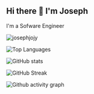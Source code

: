 ## Hi there 👋 I'm Joseph

<span>I'm a Sofware Engineer </span>

<img src="https://komarev.com/ghpvc/?username=josephjojy&label=Profile%20views&color=0e75b6&style=flat" alt="josephjojy" >

![Top Languages](https://github-readme-stats.vercel.app/api/top-langs/?username=josephjojy&theme=react&hide=C&layout=compact&langs_count=8&hide_border=true)

![GitHub stats](https://github-readme-stats.vercel.app/api?username=josephjojy&theme=react&show_icons=true&count_private=true&hide_border=true)

![GitHub Streak](http://github-readme-streak-stats.herokuapp.com?user=josephjojy&theme=react&hide_border=true&date_format=j%20M%5B%20Y%5D&fire=00DDA4)

![Github activity graph](https://activity-graph.herokuapp.com/graph?username=josephjojy&theme=react-dark&hide_border=true&area=true)
